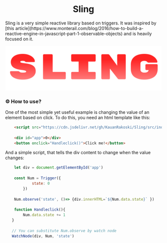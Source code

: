 <h1 align="center">Sling</h1>
Sling is a very simple reactive library based on triggers. It was inspired by [this article](https://www.monterail.com/blog/2016/how-to-build-a-reactive-engine-in-javascript-part-1-observable-objects) and is heavily focused on it.

![](./assets/sling_logo.svg)

### ⚙️ How to use?
One of the most simple yet useful example is changing the value of an element based on click. To do this, you need an html template like this:

```html
    <script src="https://cdn.jsdelivr.net/gh/KauanRakoski/Sling/src/index.js"></script>

    <div id="app">0</div>
    <button onclick="Handleclick()">Click me!</button>
```
And a simple script, that tells the div content to change when the value changes:
```javascript
    let div = document.getElementById('app')

    const Num = Trigger({
            state: 0
        })
        
    Num.observe('state', ()=> {div.innerHTML=`${Num.data.state}` })

    function Handleclick(){
        Num.data.state += 1
   }

   // You can substitute Num.observe by watch node
   WatchNode(div, Num, 'state')
```

